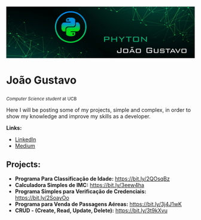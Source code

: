<p align="center">
  <img src="bannerPYTHON.jpeg" >
</p>


# João Gustavo
<sub>*Computer Science student* at UCB</sub>

Here I will be posting some of my projects, simple and complex, in order to show my knowledge and improve my skills as a developer.

**Links:**
* [LinkedIn](https://www.linkedin.com/in/joão-gustavo-borges-e-souza-6700451b8/)
* [Medium](https://medium.com/@joaogustavo.borges2901)

## Projects:

* **Programa Para Classificação de Idade:** https://bit.ly/2QOsqBz
* **Calculadora Simples de IMC:** https://bit.ly/3eew4ha
* **Programa Simples para Verificação de Credenciais:** https://bit.ly/2SoayOo
* **Programa para Venda de Passagens Aéreas:** https://bit.ly/3j4J1wK
* **CRUD - (Create, Read, Update, Delete):** https://bit.ly/3t9kXvu

